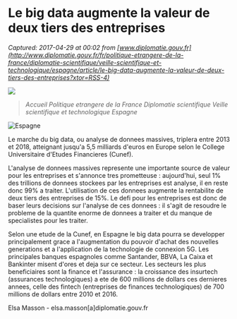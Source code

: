 # Le big data augmente la valeur de deux tiers des entreprises

_Captured: 2017-04-29 at 00:02 from [www.diplomatie.gouv.fr](http://www.diplomatie.gouv.fr/fr/politique-etrangere-de-la-france/diplomatie-scientifique/veille-scientifique-et-technologique/espagne/article/le-big-data-augmente-la-valeur-de-deux-tiers-des-entreprises?xtor=RSS-4)_

![](http://www.diplomatie.gouv.fr/local/cache-gd2/b5/8c70e995f88a75f7179836f63282a7.jpg?1493416109)

> _Accueil Politique etrangere de la France Diplomatie scientifique Veille scientifique et technologique Espagne_

![Espagne](http://www.diplomatie.gouv.fr/local/cache-gd2/8d/9213d4b98c90ec92060872261e254d.png?1493416950)

Le marche du big data, ou analyse de donnees massives, triplera entre 2013 et 2018, atteignant jusqu'a 5,5 milliards d'euros en Europe selon le College Universitaire d'Etudes Financieres (Cunef).

L'analyse de donnees massives represente une importante source de valeur pour les entreprises et s'annonce tres prometteuse : aujourd'hui, seul 1% des trillions de donnees stockees par les entreprises est analyse, il en reste donc 99% a traiter. L'utilisation de ces donnees augmente la rentabilite de deux tiers des entreprises de 15%. Le defi pour les entreprises est donc de baser leurs decisions sur l'analyse de ces donnees : il s'agit de resoudre le probleme de la quantite enorme de donnees a traiter et du manque de specialistes pour les traiter.

Selon une etude de la Cunef, en Espagne le big data pourra se developper principalement grace a l'augmentation du pouvoir d'achat des nouvelles generations et a l'application de la technologie de connexion 5G. Les principales banques espagnoles comme Santander, BBVA, La Caixa et Bankinter misent d'ores et deja sur ce secteur. Les secteurs les plus beneficiaires sont la finance et l'assurance : la croissance des insurtech (assurances technologiques) a ete de 600 millions de dollars ces dernieres annees, celle des fintech (entreprises de finances technologiques) de 700 millions de dollars entre 2010 et 2016.

Elsa Masson - elsa.masson[a]diplomatie.gouv.fr
